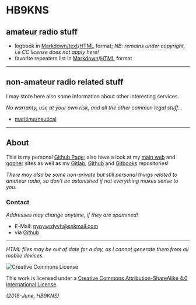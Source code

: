 # HB9KNS

## amateur radio stuff

- logbook in [Markdown/text]( hamlog.md )/[HTML]( hamlog.html ) format;
  *NB: remains under copyright, i.e CC license does not apply here!*
- favorite repeaters list in [Markdown]( relais.md )/[HTML]( relais.html ) format

---

## non-amateur radio related stuff

I may store here also some information about other interesting services.

*No warranty, use at your own risk, and all the other common legal stuff...*

- [maritime/nautical]( nautical )

---

## About

This is my personal [Github Page]( https://pages.github.com );
also have a look at my [main web][sdfw] and [gopher][sdfg] sites
as well as my [Gitlab]( https://gitlab.com/yargo ), [Github][] and
[Gitbooks]( https://hb9kns.gitbooks.io ) repositories!

*There may also be some non-private but still personal things related to amateur radio, so don't be astonished if not everything makes sense to you.*

### Contact

*Addresses may change anytime, if they are spammed!*

- E-Mail: [pypywrdyvh@snkmail.com]( mailto:pypywrdyvh@snkmail.com )
- via [Github][]

---

*HTML files may be out of date for a day, as I cannot generate them from all mobile devices.*

![Creative Commons License]( https://i.creativecommons.org/l/by-sa/4.0/80x15.png )

This work is licensed under a [Creative Commons Attribution-ShareAlike 4.0 International License]( http://creativecommons.org/licenses/by-sa/4.0/ ).

*(2018-June, HB9KNS)*

[sdfw]: http://yargo.andropov.org "SDF/Freeshell homepage"
[sdfg]: gopher://sdf.org/1/users/yargo "SDF/Freeshell gopherhole"
[Github]: https://github.com/hb9kns "Github account"
